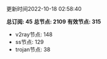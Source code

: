 更新时间2022-10-18 02:58:40

**总订阅: 45**
**总节点: 2109**
**有效节点: 315**
- v2ray节点: 148
- ss节点: 129
- trojan节点: 38
